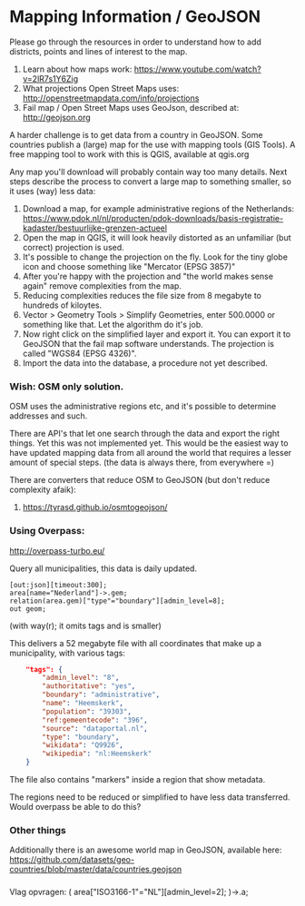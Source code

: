 Mapping Information / GeoJSON
=============================
Please go through the resources in order to understand how to add
districts, points and lines of interest to the map.

1. Learn about how maps work: https://www.youtube.com/watch?v=2lR7s1Y6Zig
2. What projections Open Street Maps uses: http://openstreetmapdata.com/info/projections
3. Fail map / Open Street Maps uses GeoJson, described at: http://geojson.org

A harder challenge is to get data from a country in GeoJSON. Some
countries publish a (large) map for the use with mapping tools (GIS
Tools). A free mapping tool to work with this is QGIS, available at
qgis.org

Any map you'll download will probably contain way too many details.
Next steps describe the process to convert a large map to something
smaller, so it uses (way) less data:

1. Download a map, for example administrative regions of the
Netherlands: https://www.pdok.nl/nl/producten/pdok-downloads/basis-registratie-kadaster/bestuurlijke-grenzen-actueel
2. Open the map in QGIS, it will look heavily distorted as an
unfamiliar (but correct) projection is used.
3. It's possible to change the projection on the fly. Look for the
tiny globe icon and choose something like "Mercator (EPSG 3857)"
4. After you're happy with the projection and "the world makes sense
again" remove complexities from the map.
5. Reducing complexities reduces the file size from 8 megabyte to
hundreds of kiloytes.
6. Vector > Geometry Tools > Simplify Geometries, enter 500.0000 or
something like that. Let the algorithm do it's job.
7. Now right click on the simplified layer and export it. You can
export it to GeoJSON that the fail map software understands. The
projection is called "WGS84 (EPSG 4326)".
8. Import the data into the database, a procedure not yet described.

### Wish: OSM only solution.
OSM uses the administrative regions etc, and it's possible to determine
addresses and such.

There are API's that let one search through the data and export the
right things. Yet this was not implemented yet. This would be the
easiest way to have updated mapping data from all around the world that
requires a lesser amount of special steps. (the data is always there,
from everywhere =)

There are converters that reduce OSM to GeoJSON (but don't reduce
complexity afaik):
1. https://tyrasd.github.io/osmtogeojson/

### Using Overpass:
http://overpass-turbo.eu/

Query all municipalities, this data is daily updated.

```overpass
[out:json][timeout:300];
area[name="Nederland"]->.gem;
relation(area.gem)["type"="boundary"][admin_level=8];
out geom;
```

(with way(r); it omits tags and is smaller)

This delivers a 52 megabyte file with all coordinates that make up a
municipality, with various tags:

```json
    "tags": {
        "admin_level": "8",
        "authoritative": "yes",
        "boundary": "administrative",
        "name": "Heemskerk",
        "population": "39303",
        "ref:gemeentecode": "396",
        "source": "dataportal.nl",
        "type": "boundary",
        "wikidata": "Q9926",
        "wikipedia": "nl:Heemskerk"
    }
```

The file also contains "markers" inside a region that show metadata.

The regions need to be reduced or simplified to have less data transferred.
Would overpass be able to do this?




### Other things
Additionally there is an awesome world map in GeoJSON, available here:
https://github.com/datasets/geo-countries/blob/master/data/countries.geojson



###
Vlag opvragen:
( area["ISO3166-1"="NL"][admin_level=2]; )->.a;
